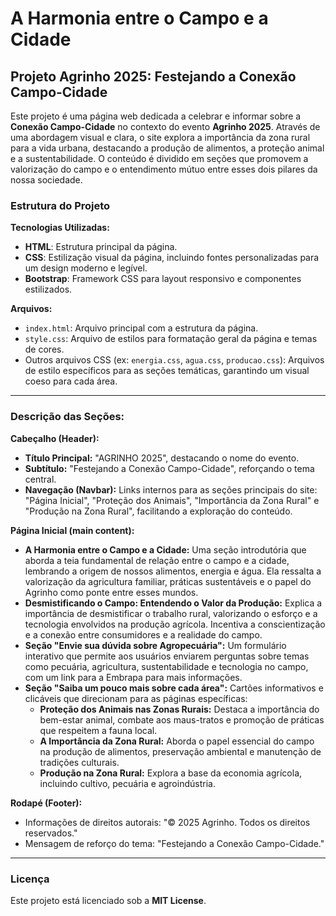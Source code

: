 # A Harmonia entre o Campo e a Cidade
## Projeto Agrinho 2025: Festejando a Conexão Campo-Cidade

Este projeto é uma página web dedicada a celebrar e informar sobre a **Conexão Campo-Cidade** no contexto do evento **Agrinho 2025**. Através de uma abordagem visual e clara, o site explora a importância da zona rural para a vida urbana, destacando a produção de alimentos, a proteção animal e a sustentabilidade. O conteúdo é dividido em seções que promovem a valorização do campo e o entendimento mútuo entre esses dois pilares da nossa sociedade.

### Estrutura do Projeto

**Tecnologias Utilizadas:**
* **HTML**: Estrutura principal da página.
* **CSS**: Estilização visual da página, incluindo fontes personalizadas para um design moderno e legível.
* **Bootstrap**: Framework CSS para layout responsivo e componentes estilizados.

**Arquivos:**
* `index.html`: Arquivo principal com a estrutura da página.
* `style.css`: Arquivo de estilos para formatação geral da página e temas de cores.
* Outros arquivos CSS (ex: `energia.css`, `agua.css`, `producao.css`): Arquivos de estilo específicos para as seções temáticas, garantindo um visual coeso para cada área.

---

### Descrição das Seções:

**Cabeçalho (Header):**
* **Título Principal:** "AGRINHO 2025", destacando o nome do evento.
* **Subtítulo:** "Festejando a Conexão Campo-Cidade", reforçando o tema central.
* **Navegação (Navbar):** Links internos para as seções principais do site: "Página Inicial", "Proteção dos Animais", "Importância da Zona Rural" e "Produção na Zona Rural", facilitando a exploração do conteúdo.

**Página Inicial (main content):**
* **A Harmonia entre o Campo e a Cidade:** Uma seção introdutória que aborda a teia fundamental de relação entre o campo e a cidade, lembrando a origem de nossos alimentos, energia e água. Ela ressalta a valorização da agricultura familiar, práticas sustentáveis e o papel do Agrinho como ponte entre esses mundos.
* **Desmistificando o Campo: Entendendo o Valor da Produção:** Explica a importância de desmistificar o trabalho rural, valorizando o esforço e a tecnologia envolvidos na produção agrícola. Incentiva a conscientização e a conexão entre consumidores e a realidade do campo.
* **Seção "Envie sua dúvida sobre Agropecuária":** Um formulário interativo que permite aos usuários enviarem perguntas sobre temas como pecuária, agricultura, sustentabilidade e tecnologia no campo, com um link para a Embrapa para mais informações.
* **Seção "Saiba um pouco mais sobre cada área":** Cartões informativos e clicáveis que direcionam para as páginas específicas:
    * **Proteção dos Animais nas Zonas Rurais:** Destaca a importância do bem-estar animal, combate aos maus-tratos e promoção de práticas que respeitem a fauna local.
    * **A Importância da Zona Rural:** Aborda o papel essencial do campo na produção de alimentos, preservação ambiental e manutenção de tradições culturais.
    * **Produção na Zona Rural:** Explora a base da economia agrícola, incluindo cultivo, pecuária e agroindústria.

**Rodapé (Footer):**
* Informações de direitos autorais: "© 2025 Agrinho. Todos os direitos reservados."
* Mensagem de reforço do tema: "Festejando a Conexão Campo-Cidade."

---


### Licença

Este projeto está licenciado sob a **MIT License**.

